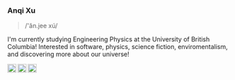 <!--
**anqixxx/anqixxx** is a ✨ _special_ ✨ repository because its `README.md` (this file) appears on your GitHub profile.

Here are some ideas to get you started:

- 🔭 I’m currently working on ...
- 🌱 I’m currently learning ...
- 👯 I’m looking to collaborate on ...
- 🤔 I’m looking for help with ...
- 💬 Ask me about ...
- 📫 How to reach me: ...
- 😄 Pronouns: ...
- ⚡ Fun fact: ...
-->

### Anqi Xu

> /'ăn.jee xú/

I'm currently studying Engineering Physics at the University of British Columbia! Interested in software, physics, science fiction, enviromentalism, and discovering more about our universe!

<a href="mailto:anqix2002@gmail.com">
  <img align="left" alt="anqi's email!" width="20px" src="https://simpleicons.vercel.app/gmail/495f7e" />
</a>
<a href="https://www.instagram.com/anqixu_/?hl=en">
  <img align="left" alt="anqi's instagram" width="20px" src="https://simpleicons.now.sh/instagram/495f7e" />
</a>
<a href="https://www.linkedin.com/in/anqixuu/">
  <img align="left" alt="anqi's linkedIn" width="20px" src="https://simpleicons.now.sh/linkedin/495f7e" />
</a>

